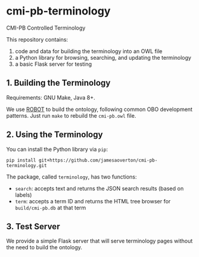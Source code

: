 # cmi-pb-terminology

CMI-PB Controlled Terminology

This repository contains:

1. code and data for building the terminology into an OWL file
2. a Python library for browsing, searching, and updating the terminology
3. a basic Flask server for testing

## 1. Building the Terminology

Requirements: GNU Make, Java 8+.

We use [ROBOT](http://robot.obolibrary.org) to build the ontology,
following common OBO development patterns.
Just run `make` to rebuild the `cmi-pb.owl` file.

## 2. Using the Terminology

You can install the Python library via `pip`:

```
pip install git+https://github.com/jamesaoverton/cmi-pb-terminology.git
```

The package, called `terminology`, has two functions:

- `search`: accepts text and returns the JSON search results (based on labels)
- `term`: accepts a term ID and returns the HTML tree browser for `build/cmi-pb.db` at that term

## 3. Test Server

We provide a simple Flask server that will serve terminology pages without
the need to build the ontology.
